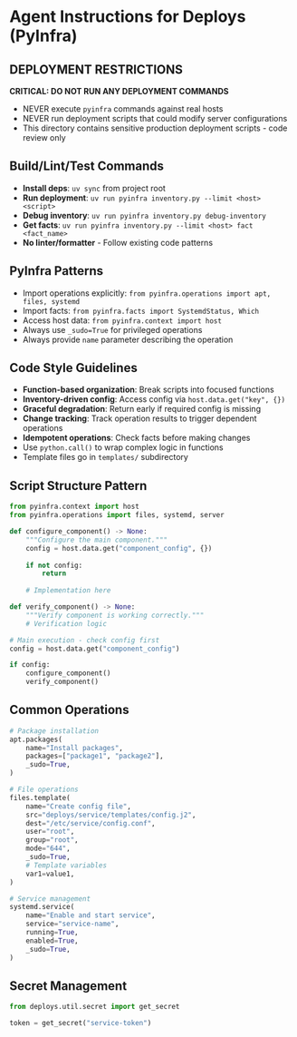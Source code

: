 # Agent Instructions for Deploys (PyInfra)

## DEPLOYMENT RESTRICTIONS
**CRITICAL: DO NOT RUN ANY DEPLOYMENT COMMANDS**
- NEVER execute `pyinfra` commands against real hosts
- NEVER run deployment scripts that could modify server configurations
- This directory contains sensitive production deployment scripts - code review only

## Build/Lint/Test Commands
- **Install deps**: `uv sync` from project root
- **Run deployment**: `uv run pyinfra inventory.py --limit <host> <script>`
- **Debug inventory**: `uv run pyinfra inventory.py debug-inventory`
- **Get facts**: `uv run pyinfra inventory.py --limit <host> fact <fact_name>`
- **No linter/formatter** - Follow existing code patterns

## PyInfra Patterns
- Import operations explicitly: `from pyinfra.operations import apt, files, systemd`
- Import facts: `from pyinfra.facts import SystemdStatus, Which`
- Access host data: `from pyinfra.context import host`
- Always use `_sudo=True` for privileged operations
- Always provide `name` parameter describing the operation

## Code Style Guidelines
- **Function-based organization**: Break scripts into focused functions
- **Inventory-driven config**: Access config via `host.data.get("key", {})`
- **Graceful degradation**: Return early if required config is missing
- **Change tracking**: Track operation results to trigger dependent operations
- **Idempotent operations**: Check facts before making changes
- Use `python.call()` to wrap complex logic in functions
- Template files go in `templates/` subdirectory

## Script Structure Pattern
```python
from pyinfra.context import host
from pyinfra.operations import files, systemd, server

def configure_component() -> None:
    """Configure the main component."""
    config = host.data.get("component_config", {})
    
    if not config:
        return
    
    # Implementation here

def verify_component() -> None:
    """Verify component is working correctly."""
    # Verification logic

# Main execution - check config first
config = host.data.get("component_config")

if config:
    configure_component()
    verify_component()
```

## Common Operations
```python
# Package installation
apt.packages(
    name="Install packages",
    packages=["package1", "package2"],
    _sudo=True,
)

# File operations
files.template(
    name="Create config file",
    src="deploys/service/templates/config.j2",
    dest="/etc/service/config.conf",
    user="root",
    group="root",
    mode="644",
    _sudo=True,
    # Template variables
    var1=value1,
)

# Service management
systemd.service(
    name="Enable and start service",
    service="service-name",
    running=True,
    enabled=True,
    _sudo=True,
)
```

## Secret Management
```python
from deploys.util.secret import get_secret

token = get_secret("service-token")
```